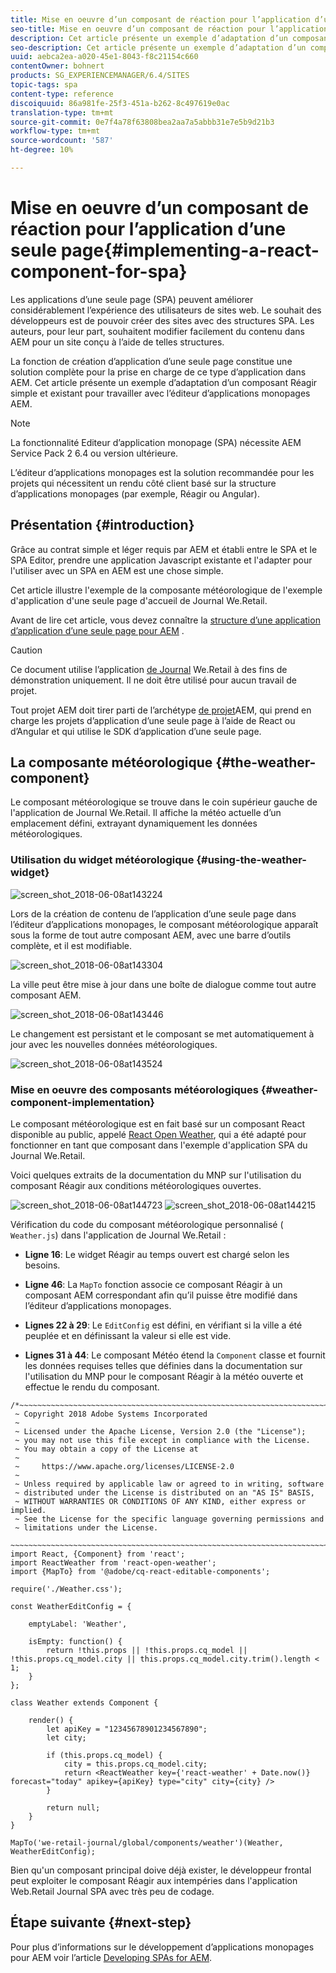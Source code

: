 ```yaml
---
title: Mise en oeuvre d’un composant de réaction pour l’application d’une seule page
seo-title: Mise en oeuvre d’un composant de réaction pour l’application d’une seule page
description: Cet article présente un exemple d’adaptation d’un composant Réagir simple et existant pour travailler avec l’éditeur d’applications monopages AEM.
seo-description: Cet article présente un exemple d’adaptation d’un composant Réagir simple et existant pour travailler avec l’éditeur d’applications monopages AEM.
uuid: aebca2ea-a020-45e1-8043-f8c21154c660
contentOwner: bohnert
products: SG_EXPERIENCEMANAGER/6.4/SITES
topic-tags: spa
content-type: reference
discoiquuid: 86a981fe-25f3-451a-b262-8c497619e0ac
translation-type: tm+mt
source-git-commit: 0e7f4a78f63808bea2aa7a5abbb31e7e5b9d21b3
workflow-type: tm+mt
source-wordcount: '587'
ht-degree: 10%

---
```



# Mise en oeuvre d’un composant de réaction pour l’application d’une seule page{#implementing-a-react-component-for-spa}

Les applications d’une seule page (SPA) peuvent améliorer considérablement l’expérience des utilisateurs de sites web. Le souhait des développeurs est de pouvoir créer des sites avec des structures SPA. Les auteurs, pour leur part, souhaitent modifier facilement du contenu dans AEM pour un site conçu à l’aide de telles structures.

La fonction de création d’application d’une seule page constitue une solution complète pour la prise en charge de ce type d’application dans AEM. Cet article présente un exemple d’adaptation d’un composant Réagir simple et existant pour travailler avec l’éditeur d’applications monopages AEM.

>[!NOTE]
>La fonctionnalité Editeur d’application monopage (SPA) nécessite AEM Service Pack 2 6.4 ou version ultérieure.
>
>L’éditeur d’applications monopages est la solution recommandée pour les projets qui nécessitent un rendu côté client basé sur la structure d’applications monopages (par exemple, Réagir ou Angular).

## Présentation {#introduction}

Grâce au contrat simple et léger requis par AEM et établi entre le SPA et le SPA Editor, prendre une application Javascript existante et l&#39;adapter pour l&#39;utiliser avec un SPA en AEM est une chose simple.

Cet article illustre l&#39;exemple de la composante météorologique de l&#39;exemple d&#39;application d&#39;une seule page d&#39;accueil de Journal We.Retail.

Avant de lire cet article, vous devez connaître la [structure d’une application d’application d’une seule page pour AEM](/help/sites-developing/spa-getting-started-react.md) .

>[!CAUTION]
>Ce document utilise l’application [de Journal](https://github.com/Adobe-Marketing-Cloud/aem-sample-we-retail-journal) We.Retail à des fins de démonstration uniquement. Il ne doit être utilisé pour aucun travail de projet.
>
>Tout projet AEM doit tirer parti de l’archétype [de projet](https://docs.adobe.com/content/help/en/experience-manager-core-components/using/developing/archetype/overview.html)AEM, qui prend en charge les projets d’application d’une seule page à l’aide de React ou d’Angular et qui utilise le SDK d’application d’une seule page.

## La composante météorologique {#the-weather-component}

Le composant météorologique se trouve dans le coin supérieur gauche de l&#39;application de Journal We.Retail. Il affiche la météo actuelle d’un emplacement défini, extrayant dynamiquement les données météorologiques.

### Utilisation du widget météorologique {#using-the-weather-widget}

![screen_shot_2018-06-08at143224](assets/screen_shot_2018-06-08at143224.png)

Lors de la création de contenu de l’application d’une seule page dans l’éditeur d’applications monopages, le composant météorologique apparaît sous la forme de tout autre composant AEM, avec une barre d’outils complète, et il est modifiable.

![screen_shot_2018-06-08at143304](assets/screen_shot_2018-06-08at143304.png)

La ville peut être mise à jour dans une boîte de dialogue comme tout autre composant AEM.

![screen_shot_2018-06-08at143446](assets/screen_shot_2018-06-08at143446.png)

Le changement est persistant et le composant se met automatiquement à jour avec les nouvelles données météorologiques.

![screen_shot_2018-06-08at143524](assets/screen_shot_2018-06-08at143524.png)

### Mise en oeuvre des composants météorologiques {#weather-component-implementation}

Le composant météorologique est en fait basé sur un composant React disponible au public, appelé [React Open Weather](https://www.npmjs.com/package/react-open-weather), qui a été adapté pour fonctionner en tant que composant dans l&#39;exemple d&#39;application SPA du Journal We.Retail.

Voici quelques extraits de la documentation du MNP sur l&#39;utilisation du composant Réagir aux conditions météorologiques ouvertes.

![screen_shot_2018-06-08at144723](assets/screen_shot_2018-06-08at144723.png) ![screen_shot_2018-06-08at144215](assets/screen_shot_2018-06-08at144215.png)

Vérification du code du composant météorologique personnalisé ( `Weather.js`) dans l&#39;application de Journal We.Retail :

* **Ligne 16**: Le widget Réagir au temps ouvert est chargé selon les besoins.
* **Ligne 46**: La `MapTo` fonction associe ce composant Réagir à un composant AEM correspondant afin qu’il puisse être modifié dans l’éditeur d’applications monopages.

* **Lignes 22 à 29**: Le `EditConfig` est défini, en vérifiant si la ville a été peuplée et en définissant la valeur si elle est vide.

* **Lignes 31 à 44**: Le composant Météo étend la `Component` classe et fournit les données requises telles que définies dans la documentation sur l&#39;utilisation du MNP pour le composant Réagir à la météo ouverte et effectue le rendu du composant.

```
/*~~~~~~~~~~~~~~~~~~~~~~~~~~~~~~~~~~~~~~~~~~~~~~~~~~~~~~~~~~~~~~~~~~~~~~~~~~~~~~
 ~ Copyright 2018 Adobe Systems Incorporated
 ~
 ~ Licensed under the Apache License, Version 2.0 (the "License");
 ~ you may not use this file except in compliance with the License.
 ~ You may obtain a copy of the License at
 ~
 ~     https://www.apache.org/licenses/LICENSE-2.0
 ~
 ~ Unless required by applicable law or agreed to in writing, software
 ~ distributed under the License is distributed on an "AS IS" BASIS,
 ~ WITHOUT WARRANTIES OR CONDITIONS OF ANY KIND, either express or implied.
 ~ See the License for the specific language governing permissions and
 ~ limitations under the License.
 ~~~~~~~~~~~~~~~~~~~~~~~~~~~~~~~~~~~~~~~~~~~~~~~~~~~~~~~~~~~~~~~~~~~~~~~~~~~~~*/
import React, {Component} from 'react';
import ReactWeather from 'react-open-weather';
import {MapTo} from '@adobe/cq-react-editable-components';

require('./Weather.css');

const WeatherEditConfig = {

    emptyLabel: 'Weather',

    isEmpty: function() {
        return !this.props || !this.props.cq_model || !this.props.cq_model.city || this.props.cq_model.city.trim().length < 1;
    }
};

class Weather extends Component {

    render() {
        let apiKey = "12345678901234567890";
        let city;

        if (this.props.cq_model) {
            city = this.props.cq_model.city;
            return <ReactWeather key={'react-weather' + Date.now()} forecast="today" apikey={apiKey} type="city" city={city} />
        }

        return null;
    }
}

MapTo('we-retail-journal/global/components/weather')(Weather, WeatherEditConfig);
```

Bien qu&#39;un composant principal doive déjà exister, le développeur frontal peut exploiter le composant Réagir aux intempéries dans l&#39;application Web.Retail Journal SPA avec très peu de codage.

## Étape suivante {#next-step}

Pour plus d’informations sur le développement d’applications monopages pour AEM voir l’article [Developing SPAs for AEM](/help/sites-developing/spa-architecture.md).